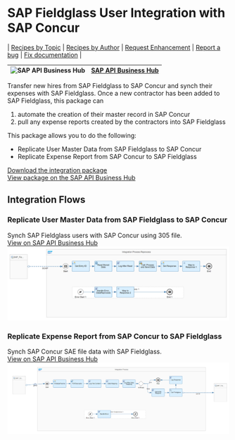 # SAP Fieldglass User Integration with SAP Concur

\| [Recipes by Topic](../../readme.md ) \| [Recipes by Author](../../author.md ) \| [Request Enhancement](https://github.com/SAP-samples/cloud-integration-flow/issues/new?assignees=&labels=Recipe%20Fix,enhancement&template=recipe-request.md&title=Improve%20SAP%20Fieldglass%20User%20Integration%20with%20SAP%20Concur%20 ) \| [Report a bug](https://github.com/SAP-samples/cloud-integration-flow/issues/new?assignees=&labels=Recipe%20Fix,bug&template=bug_report.md&title=Issue%20with%20SAP%20Fieldglass%20User%20Integration%20with%20SAP%20Concur%20 ) \| [Fix documentation](https://github.com/SAP-samples/cloud-integration-flow/issues/new?assignees=&labels=Recipe%20Fix,documentation&template=bug_report.md&title=Docu%20fix%20SAP%20Fieldglass%20User%20Integration%20with%20SAP%20Concur%20 ) \|

![SAP API Business Hub](https://github.com/SAPAPIBusinessHub.png?size=50 ) | [SAP API Business Hub](https://api.sap.com/allcommunity) |
----|----|

Transfer new hires from SAP Fieldglass to SAP Concur and synch their expenses with SAP Fieldglass.
Once a new contractor has been added to SAP Fieldglass, this package can
1) automate the creation of their master record in SAP Concur
2) pull any expense reports created by the contractors into SAP Fieldglass

This package allows you to do the following:

* Replicate User Master Data from SAP Fieldglass to SAP Concur
* Replicate Expense Report from SAP Concur to SAP Fieldglass

[Download the integration package](SAPFieldglassUserIntegrationwithSAPConcur.zip.zip)\
[View package on the SAP API Business Hub](https://api.sap.com/package/SAPFieldglassUserIntegrationwithSAPConcur/overview)

## Integration Flows

### Replicate User Master Data from SAP Fieldglass to SAP Concur
Synch SAP Fieldglass users with SAP Concur using 305 file.\
[View on SAP API Business Hub](https://api.sap.com/integrationflow/Replicate_User_Master_Data_from_Fieldglass_To_Concur)
![Connect to SAP Concur API](replicate-user-master-data-from-sap-fieldglass-to-sap-concur.png)

### Replicate Expense Report from SAP Concur to SAP Fieldglass
Synch SAP Concur SAE file data with SAP Fieldglass.\
[View on SAP API Business Hub](https://api.sap.com/integrationflow/Replicate_Expense_Report_from_Concur_To_Fieldglass)
![Connect to SAP Concur API](replicate-expense-report-from-sap-concur-to-sap-fieldglass.png)
